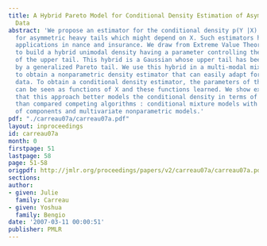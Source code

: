 ```yaml
---
title: A Hybrid Pareto Model for Conditional Density Estimation of Asymmetric Fat-Tail
  Data
abstract: 'We propose an estimator for the conditional density p(Y |X) that can adapt
  for asymmetric heavy tails which might depend on X. Such estimators have important
  applications in nance and insurance. We draw from Extreme Value Theory the tools
  to build a hybrid unimodal density having a parameter controlling the heaviness
  of the upper tail. This hybrid is a Gaussian whose upper tail has been replaced
  by a generalized Pareto tail. We use this hybrid in a multi-modal mixture in order
  to obtain a nonparametric density estimator that can easily adapt for heavy tailed
  data. To obtain a conditional density estimator, the parameters of the mixture estimator
  can be seen as functions of X and these functions learned. We show experimentally
  that this approach better models the conditional density in terms of likelihood
  than compared competing algorithms : conditional mixture models with other types
  of components and multivariate nonparametric models.'
pdf: "./carreau07a/carreau07a.pdf"
layout: inproceedings
id: carreau07a
month: 0
firstpage: 51
lastpage: 58
page: 51-58
origpdf: http://jmlr.org/proceedings/papers/v2/carreau07a/carreau07a.pdf
sections: 
author:
- given: Julie
  family: Carreau
- given: Yoshua
  family: Bengio
date: '2007-03-11 00:00:51'
publisher: PMLR
---
```

